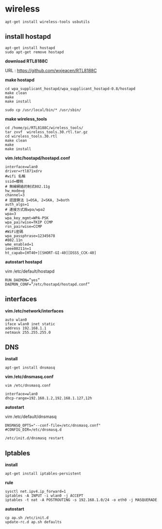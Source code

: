 
# wireless

```
apt-get install wireless-tools usbutils
```
## install hostapd
```
apt-get install hostapd
sudo apt-get remove hostapd
```

**download RTL8188C**

URL : <https://github.com/wxjeacen/RTL8188C>


**make hostapd**

```
cd wpa_supplicant_hostapd/wpa_supplicant_hostapd-0.8/hostapd
make clean
make
make install
```

```
sudo cp /usr/local/bin/* /usr/sbin/
```

**make wireless_tools**

```
cd /home/pi/RTL8188C/wireless_tools/
tar zxvf  wireless_tools.30.rtl.tar.gz
cd wireless_tools.30.rtl
make clean
make
make install
```
**vim /etc/hostapd/hostapd.conf**

```
interface=wlan0
driver=rtl871xdrv
#wifi 名稱
ssid=櫻桃
# 無線網絡的制式802.11g
hw_mode=g
channel=3
# 認證算法 1=OSA, 2=SKA, 3=both
auth_algs=1
# 連接方式爲wpa/wpa2
wpa=3
wpa_key_mgmt=WPA-PSK
wpa_pairwise=TKIP CCMP
rsn_pairwise=CCMP
#WiFi密碼
wpa_passphrase=12345678
#802.11n
wme_enabled=1
ieee80211n=1
ht_capab=[HT40+][SHORT-GI-40][DSSS_CCK-40]
```

**autostart hostapd**

vim /etc/default/hostapd

```
RUN_DAEMON=”yes”
DAEMON_CONF=”/etc/hostapd/hostapd.conf”
```

## interfaces

**vim /etc/network/interfaces**

```
auto wlan0
iface wlan0 inet static
address 192.168.1.1 
netmask 255.255.255.0
```
## DNS
**install**

```
apt-get install dnsmasq
```

**vim /etc/dnsmasq.conf**

```
vim /etc/dnsmasq.conf 

interface=wlan0
dhcp-range=192.168.1.2,192.168.1.127,12h
```

**autostart**

vim /etc/default/dnsmasq

```
DNSMASQ_OPTS="--conf-file=/etc/dnsmasq.conf"
#CONFIG_DIR=/etc/dnsmasq.d
```
```
/etc/init.d/dnsmasq restart
```
## Iptables
**install**

```
apt-get install iptables-persistent
```

**rule**

```
sysctl net.ipv4.ip_forward=1
iptables -A INPUT -i wlan0 -j ACCEPT
iptables -t nat -A POSTROUTING -s 192.168.1.0/24 -o eth0 -j MASQUERADE
```

**autostart**

```
cp ap.sh /etc/init.d
update-rc.d ap.sh defaults
```